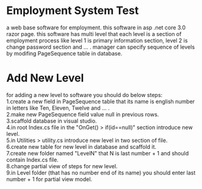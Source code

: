 # Employment System Test
a web base software for employment. this software in asp .net core 3.0 razor page. 
this software has multi level that each level is a section of employment process like level 1 is primary information section, level 2 is change password section and ... .
manager can specify sequence of levels by modifing PageSequence table in database.

# Add New Level
for adding a new level to software you should do below steps:</br>
1.create a new field in PageSequence table that its name is english number in letters like Ten, Eleven, Twelve and ... .</br>
2.make new PageSequence field value null in previous rows.</br>
3.scaffold database in visual studio.</br>
4.in root Index.cs file in the "OnGet() > if(id==null)" section introduce new level.</br>
5.in Utilities > utility.cs introduce new level in two section of file.</br>
6.create new table for new level in database and scaffold it.</br>
7.create new folder named "LevelN" that N is last number + 1 and should contain Index.cs file.</br>
8.change partial view of steps for new level.</br>
9.in Level folder (that has no number end of its name) you should enter last number + 1 for partial view model.</br>


